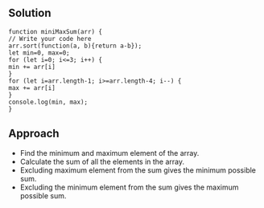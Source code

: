 ## Solution

    function miniMaxSum(arr) {
    // Write your code here
    arr.sort(function(a, b){return a-b});
    let min=0, max=0;
    for (let i=0; i<=3; i++) {
    min += arr[i]
    }
    for (let i=arr.length-1; i>=arr.length-4; i--) {
    max += arr[i]
    }
    console.log(min, max); 
    }

## Approach

- Find the minimum and maximum element of the array.
- Calculate the sum of all the elements in the array.
- Excluding maximum element from the sum gives the minimum possible sum.
- Excluding the minimum element from the sum gives the maximum possible sum.